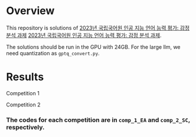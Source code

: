 # Overview
This repository is solutions of [2023년 국립국어원 인공 지능 언어 능력 평가: 감정 분석 과제](https://corpus.korean.go.kr/taskOrdtm/taskList.do?taskOrdtmId=103&clCd=END_TASK&subMenuId=sub01) [2023년 국립국어원 인공 지능 언어 능력 평가: 감정 분석 과제](https://corpus.korean.go.kr/taskOrdtm/taskList.do?taskOrdtmId=103&clCd=END_TASK&subMenuId=sub01).

The solutions should be run in the GPU with 24GB. 
For the large llm, we need quantization as `gptq_convert.py`.

# Results

Competition 1


Competition 2


### The codes for each competition are in `comp_1_EA` and `comp_2_SC`, respectively.

